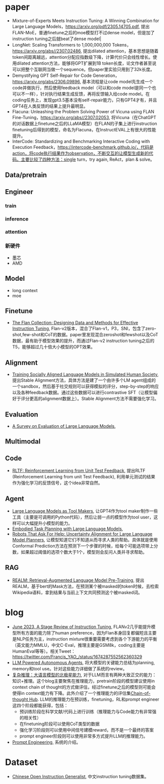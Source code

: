 
# paper

- Mixture-of-Experts Meets Instruction Tuning:
A Winning Combination for Large Language Models，https://arxiv.org/pdf/2305.14705.pdf, 提出FLAN-MoE，普通finetune之后的moe模型打不过dense model，但是加了instruction tuning之后就beat了dense model|
- LongNet: Scaling Transformers to 1,000,000,000 Tokens，https://arxiv.org/abs//2307.02486, 提出dilated attention，基本思想是随着token间距离越远，attention分配应指数级下降，计算代价只会线性增长。使用dilated attention方法，能够将GPT扩展到1B token长度，论文作者甚至说可以把整个互联网当做一个sequence。但paper里实验只用到了32k长度。
- Demystifying GPT Self-Repair for Code Generation，https://arxiv.org/abs/2306.09896, 基本流程是让code model先生成一个code并做执行，然后使用feedback model（可以和code model是同一个也可以不一样），针对执行结果生成反馈，再将反馈输入给code model。在coding任务上，发现gpt3.5基本没有self-repair能力，只有GPT4才有，并且GPT4在人类反馈的结果上提升最明显。
- Flacuna: Unleashing the Problem Solving Power of Vicuna using FLAN Fine-Tuning，https://arxiv.org/abs//2307.02053, 将Vicuna（在ChatGPT的对话数据上finetune之后的LLaMA模型）在FLAN的子集上进行instruction finetuning后得到的模型，命名为Flacuna，在InstructEVAL上有很大的性能提升。
- InterCode: Standardizing and Benchmarking Interactive Coding with Execution Feedback，https://intercode-benchmark.github.io/，代码是action，将code执行结果作为observation，不断交互的让模型生成新的代码。主要比较了四种方法：single turn，try again, ReAct，plan & solve。

## Data/pretrain

## Engineer
### train
### inference
### attention
### 新硬件
- 墨芯
- AMD

## Model
- long context
- moe

## Finetune
- [The Flan Collection: Designing Data and Methods for Effective Instruction Tuning](https://arxiv.org/abs/2301.13688), Flan-v2版本，混合了Flan-v1，P3，SNI，包含了zero-shot,few-shot和CoT的数据。paper里发现混合zeroshot和fewshot以及CoT数据，最有助于模型效果的提升，而通过Flan-v2 instruction tuning之后的T5，能够超过几十倍大小模型的OPT效果。

## Alignment
- [Training Socially Aligned Language Models in Simulated Human Society](https://arxiv.org/abs/2305.16960), 提出Stable Alignment方法，具体方法是建了一个由许多个LM agent组成的一个sandbox，然后基于社交规则可以获得模拟的评分，step-by-step的响应以及各种feedback数据。通过这些数据可以进行contrastive SFT（让模型偏好于评分更高的alignment数据上）。Stable Alignment方法不需要强化学习。


## Evaluation
- [A Survey on Evaluation of Large Language Models](https://arxiv.org/abs/2307.03109), 


## Multimodal

## Code
- [RLTF: Reinforcement Learning from Unit Test Feedback](https://arxiv.org/abs/2307.04349), 提出RLTF (Reinforcement Learning from unit Test Feedback), 利用单元测试的结果作为强化学习的反馈信号，这个idea非常自然。

## Agent
- [Large Language Models as Tool Makers](https://arxiv.org/abs/2305.17126), 让GPT4作为tool maker制作一些工具（主要是可调用的Python代码），然后让弱一点的模型作为tool user，这样可以大幅提升小模型的能力。
- [Embodied Task Planning with Large Language Models](https://arxiv.org/abs/2307.01848), 
- [Robots That Ask For Help: Uncertainty Alignment for Large Language Model Planners](https://arxiv.org/abs/2307.01928), 让模型知道它们不知道从而寻求人类的帮助。具体就是使用Conformal Prediction方法在预测下一个步骤的时候，给每个可能选项带上分数，如果超过阈值的选项个数大于1个，模型则会反问人类并寻求帮助。

## RAG
- [REALM: Retrieval-Augmented Language Model Pre-Training](https://arxiv.org/abs/2002.08909), 提出REALM，基于bert的Mask方法，在预测某个被masked的token时候，去检索Wikipedia语料，拿到结果与当前上下文共同预测这个被masked词。

# blog
- [June 2023, A Stage Review of Instruction Tuning](https://yaofu.notion.site/June-2023-A-Stage-Review-of-Instruction-Tuning-f59dbfc36e2d4e12a33443bd6b2012c2), FLANv2几乎能提升模型所有方面的能力除了human preference，因为Flan本身回复都偏短且主要是NLP任务为主，instruction mixture很重要需要考虑到各个下游能力的平衡（英文能力MMLU，中文C-Eval，推理主要是GSM8k，coding主要是HumanEval等等）。相关Tweet：https://twitter.com/Francis_YAO_/status/1674287552562360329
- [LLM Powered Autonomous Agents](https://lilianweng.github.io/posts/2023-06-23-agent/), 将大模型的关键能力总结为planning, memory和tool use。针对这些能力详细做了系统的review。
- [复杂推理：大语言模型的北极星能力](https://yaofu.notion.site/6dafe3f8d11445ca9dcf8a2ca1c5b199), 对于LLM而言有两种大致正交的能力：知识+推理。这个blog主要聚焦在推理能力，pretrain阶段的模型建议使用in context chain of thought的方式做评估，经过finetune之后的模型则可能会使得in context能力有下降。此外介绍了一个推理能力的评估集[Chain-of-thought Hub](https://github.com/FranxYao/chain-of-thought-hub). LLM的推理能力在预训练，finetuning，RL和prompt engineer这四个阶段都能获得，包括：
  - 预训练阶段在科学文献/代码上进行训练（推理能力与Code能力有非常强的相关性）
  - 在finetuning阶段可以使用CoT类型的数据
  - 强化学习阶段则可以使用中间信号建模reward，而不是一个最终的答案
  - prompt engineer阶段则可以使用非常多方式提升LLM的推理能力。
- [Prompt Engineering](https://lilianweng.github.io/posts/2023-03-15-prompt-engineering/), 系统的介绍。


# Dataset
- [Chinese Open Instruction Generalist](https://huggingface.co/datasets/BAAI/COIG), 中文instruction tuning数据集。